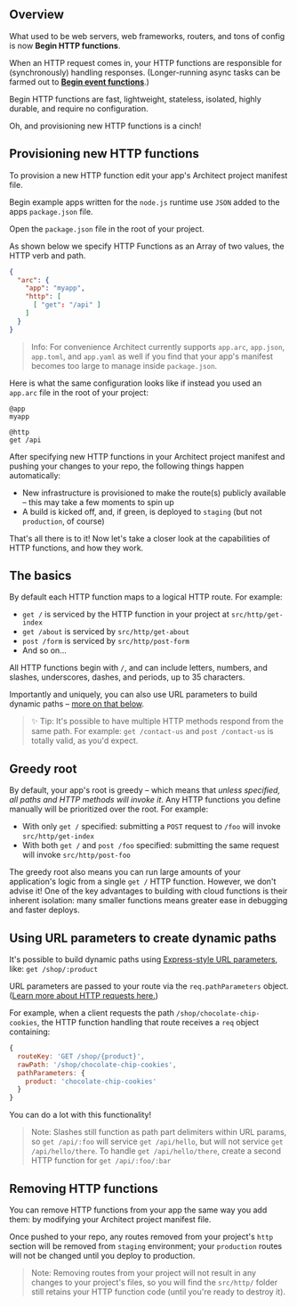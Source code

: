 ## Overview

What used to be web servers, web frameworks, routers, and tons of config is now **Begin HTTP functions**.

When an HTTP request comes in, your HTTP functions are responsible for (synchronously) handling responses. (Longer-running async tasks can be farmed out to **[Begin event functions](/en/event-functions/provisioning)**.)

Begin HTTP functions are fast, lightweight, stateless, isolated, highly durable, and require no configuration.

Oh, and provisioning new HTTP functions is a cinch!


## Provisioning new HTTP functions

To provision a new HTTP function edit your app's Architect project manifest file.

Begin example apps written for the `node.js` runtime use `JSON` added to the apps `package.json` file.

Open the `package.json` file in the root of your project.

As shown below we specify HTTP Functions as an Array of two values, the HTTP verb and path.
```json
{
  "arc": {
    "app": "myapp",
    "http": [
      [ "get": "/api" ]
    ]
  }
}
```

> Info: For convenience Architect currently supports `app.arc`, `app.json`, `app.toml`, and `app.yaml` as well if you find that your app's manifest becomes too large to manage inside `package.json`.

Here is what the same configuration looks like if instead you used an `app.arc` file in the root of your project:
```arc
@app
myapp

@http
get /api
```

After specifying new HTTP functions in your Architect project manifest and pushing your changes to your repo, the following things happen automatically:

- New infrastructure is provisioned to make the route(s) publicly available – this may take a few moments to spin up
- A build is kicked off, and, if green, is deployed to `staging` (but not `production`, of course)

That's all there is to it! Now let's take a closer look at the capabilities of HTTP functions, and how they work.


## The basics

By default each HTTP function maps to a logical HTTP route. For example:
- `get /` is serviced by the HTTP function in your project at `src/http/get-index`
- `get /about` is serviced by `src/http/get-about`
- `post /form` is serviced by `src/http/post-form`
- And so on...

All HTTP functions begin with `/`, and can include letters, numbers, and slashes, underscores, dashes, and periods, up to 35 characters.

Importantly and uniquely, you can also use URL parameters to build dynamic paths – [more on that below](#using-url-parameters-to-create-dynamic-paths).

> ✨ Tip: It's possible to have multiple HTTP methods respond from the same path. For example: `get /contact-us` and `post /contact-us` is totally valid, as you'd expect.

## Greedy root

By default, your app's root is greedy – which means that *unless specified, all paths and HTTP methods will invoke it*. Any HTTP functions you define manually will be prioritized over the root. For example:
- With only `get /` specified: submitting a `POST` request to `/foo` will invoke `src/http/get-index`
- With both `get /` and `post /foo` specified: submitting the same request will invoke `src/http/post-foo`

The greedy root also means you can run large amounts of your application's logic from a single `get /` HTTP function. However, we don't advise it! One of the key advantages to building with cloud functions is their inherent isolation: many smaller functions means greater ease in debugging and faster deploys.


## Using URL parameters to create dynamic paths

It's possible to build dynamic paths using [Express-style URL parameters](http://expressjs.com/en/guide/routing.html#route-parameters), like: `get /shop/:product`

URL parameters are passed to your route via the `req.pathParameters` object. ([Learn more about HTTP requests here.](/en/http-functions/api-reference#requests))

For example, when a client requests the path `/shop/chocolate-chip-cookies`, the HTTP function handling that route receives a `req` object containing:

```js
{
  routeKey: 'GET /shop/{product}',
  rawPath: '/shop/chocolate-chip-cookies',
  pathParameters: {
    product: 'chocolate-chip-cookies'
  }
}
```

You can do a lot with this functionality!

> Note: Slashes still function as path part delimiters within URL params, so `get /api/:foo` will service `get /api/hello`, but will not service `get /api/hello/there`.
> To handle `get /api/hello/there`, create a second HTTP function for `get /api/:foo/:bar`


## Removing HTTP functions

You can remove HTTP functions from your app the same way you add them: by modifying your Architect project manifest file.

Once pushed to your repo, any routes removed from your project's `http` section will be removed from `staging` environment; your `production` routes will not be changed until you deploy to production.

> Note: Removing routes from your project will not result in any changes to your project's files, so you will find the `src/http/` folder still retains your HTTP function code (until you're ready to destroy it).
